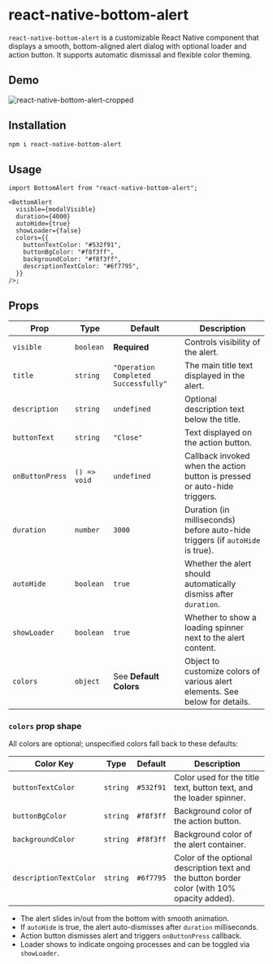 # react-native-bottom-alert

`react-native-bottom-alert` is a customizable React Native component that displays a smooth, bottom-aligned alert dialog with optional loader and action button. It supports automatic dismissal and flexible color theming.

## Demo

![react-native-bottom-alert-cropped](https://github.com/user-attachments/assets/3c05f576-6026-44b7-98d9-f54223d11e8f)

## Installation

```bash
npm i react-native-bottom-alert
```

## Usage

```tsx
import BottomAlert from "react-native-bottom-alert";

<BottomAlert
  visible={modalVisible}
  duration={4000}
  autoHide={true}
  showLoader={false}
  colors={{
    buttonTextColor: "#532f91",
    buttonBgColor: "#f8f3ff",
    backgroundColor: "#f8f3ff",
    descriptionTextColor: "#6f7795",
  }}
/>;
```

## Props

| Prop            | Type         | Default                              | Description                                                                   |
| --------------- | ------------ | ------------------------------------ | ----------------------------------------------------------------------------- |
| `visible`       | `boolean`    | **Required**                         | Controls visibility of the alert.                                             |
| `title`         | `string`     | `"Operation Completed Successfully"` | The main title text displayed in the alert.                                   |
| `description`   | `string`     | `undefined`                          | Optional description text below the title.                                    |
| `buttonText`    | `string`     | `"Close"`                            | Text displayed on the action button.                                          |
| `onButtonPress` | `() => void` | `undefined`                          | Callback invoked when the action button is pressed or auto-hide triggers.     |
| `duration`      | `number`     | `3000`                               | Duration (in milliseconds) before auto-hide triggers (if `autoHide` is true). |
| `autoHide`      | `boolean`    | `true`                               | Whether the alert should automatically dismiss after `duration`.              |
| `showLoader`    | `boolean`    | `true`                               | Whether to show a loading spinner next to the alert content.                  |
| `colors`        | `object`     | See **Default Colors**               | Object to customize colors of various alert elements. See below for details.  |

### `colors` prop shape

All colors are optional; unspecified colors fall back to these defaults:

| Color Key              | Type     | Default   | Description                                                                                  |
| ---------------------- | -------- | --------- | -------------------------------------------------------------------------------------------- |
| `buttonTextColor`      | `string` | `#532f91` | Color used for the title text, button text, and the loader spinner.                          |
| `buttonBgColor`        | `string` | `#f8f3ff` | Background color of the action button.                                                       |
| `backgroundColor`      | `string` | `#f8f3ff` | Background color of the alert container.                                                     |
| `descriptionTextColor` | `string` | `#6f7795` | Color of the optional description text and the button border color (with 10% opacity added). |

- The alert slides in/out from the bottom with smooth animation.
- If `autoHide` is true, the alert auto-dismisses after `duration` milliseconds.
- Action button dismisses alert and triggers `onButtonPress` callback.
- Loader shows to indicate ongoing processes and can be toggled via `showLoader`.

